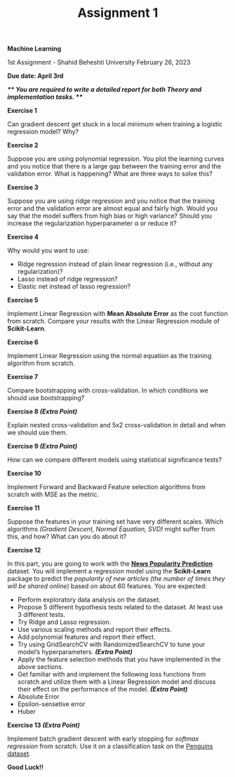 ﻿---
layout: default
title: Assignment 1
nav_order: 1
has_children: false
parent: Assignments
permalink: /assignments/Assignment1
---

**Machine Learning**

1st Assignment - Shahid Beheshti University February 26, 2023

**Due date: April 3rd**

***\*\* You are required to write a detailed report for both Theory and implementation tasks. \*\****

**Exercise 1**

Can gradient descent get stuck in a local minimum when training a logistic regression model? Why?

**Exercise 2**

Suppose you are using polynomial regression. You plot the learning curves and you notice that there is a large gap between the training error and the validation error. What is happening? What are three ways to solve this?

**Exercise 3**

Suppose you are using ridge regression and you notice that the training error and the validation error are almost equal and fairly high. Would you say that the model suffers from high bias or high variance? Should you increase the regularization hyperparameter α or reduce it?

**Exercise 4**

Why would you want to use:

- Ridge regression instead of plain linear regression (i.e., without any regularization)?
- Lasso instead of ridge regression?
- Elastic net instead of lasso regression?

**Exercise 5**

Implement Linear Regression with **Mean Absolute Error** as the cost function from scratch. Compare your results with the Linear Regression module of **Scikit-Learn**.

**Exercise 6**

Implement Linear Regression using the normal equation as the training algorithm from scratch.

**Exercise 7**

Compare bootstrapping with cross-validation. In which conditions we should use bootstrapping?

**Exercise 8 *(Extra Point)***

Explain nested cross-validation and 5x2 cross-validation in detail and when we should use them.

**Exercise 9 *(Extra Point)***

How can we compare different models using statistical significance tests?

**Exercise 10**

Implement Forward and Backward Feature selection algorithms from scratch with MSE as the metric.

**Exercise 11**

Suppose the features in your training set have very different scales. Which algorithms *(Gradient Descent, Normal Equation, SVD)* might suffer from this, and how? What can you do about it?

**Exercise 12**

In this part, you are going to work with the **[News Popularity Prediction](https://archive.ics.uci.edu/ml/datasets/online+news+popularity)** dataset. You will implement a regression model using the **Scikit-Learn** package to predict the *popularity of new articles (the number of times they will be shared online)* based on about 60 features. You are expected:

- Perform exploratory data analysis on the dataset.
- Propose 5 different hypothesis tests related to the dataset. At least use 3 different tests.
- Try Ridge and Lasso regression.
- Use various scaling methods and report their effects.
- Add polynomial features and report their effect.
- Try using GridSearchCV with RandomizedSearchCV to tune your model’s hyperparameters. ***(Extra Point)***
- Apply the feature selection methods that you have implemented in the above sections.
- Get familiar with and implement the following loss functions from scratch and utilize them with a Linear Regression model and discuss their effect on the performance of the model. ***(Extra Point)***
- Absolute Error
- Epsilon-sensetive error
- Huber

**Exercise 13 *(Extra Point)***

Implement batch gradient descent with early stopping for *softmax regression* from scratch. Use it on a classification task on the [Penguins dataset](https://github.com/mwaskom/seaborn-data/blob/master/penguins.csv).

**Good Luck!!**
